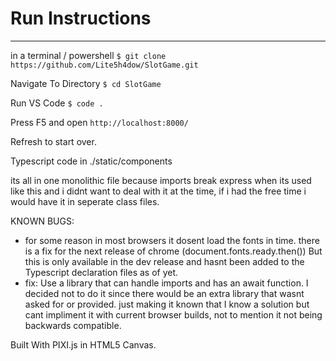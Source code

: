 # Run Instructions
---
in a terminal / powershell
`$ git clone https://github.com/Lite5h4dow/SlotGame.git`

Navigate To Directory
`$ cd SlotGame`

Run VS Code
`$ code .`

Press F5 and open `http://localhost:8000/`

Refresh to start over.

Typescript code in ./static/components 

its all in one monolithic file because imports break express when its used like this and i didnt want to deal with it at the time, 
if i had the free time i would have it in seperate class files.

KNOWN BUGS:
 - for some reason in most browsers it dosent load the fonts in time. there is a fix for the next release of chrome (document.fonts.ready.then()) But this is only available in the dev release and hasnt been added to the Typescript declaration files as of yet.
  - fix: Use a library that can handle imports and has an await function. I decided not to do it since there would be an extra library that wasnt asked for or provided. just making it known that I know a solution but cant impliment it with current browser builds, not to mention it not being backwards compatible.

Built With PIXI.js in HTML5 Canvas.